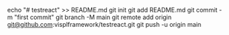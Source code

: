echo "# testreact" >> README.md
git init
git add README.md
git commit -m "first commit"
git branch -M main
git remote add origin git@github.com:visplframework/testreact.git
git push -u origin main
